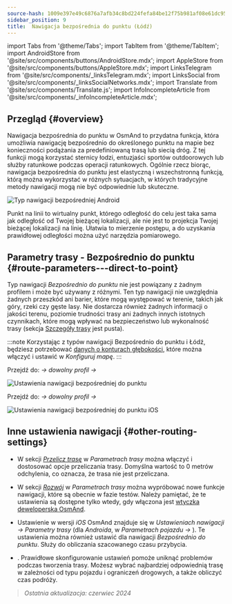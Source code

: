 ```yaml
---
source-hash: 1009e397e49c6876a7afb34c8bd224fefa84be12f75b981af08e61dc95164eaf
sidebar_position: 9
title:  Nawigacja bezpośrednia do punktu (Łódź)
---
```

import Tabs from '@theme/Tabs';
import TabItem from '@theme/TabItem';
import AndroidStore from '@site/src/components/buttons/AndroidStore.mdx';
import AppleStore from '@site/src/components/buttons/AppleStore.mdx';
import LinksTelegram from '@site/src/components/_linksTelegram.mdx';
import LinksSocial from '@site/src/components/_linksSocialNetworks.mdx';
import Translate from '@site/src/components/Translate.js';
import InfoIncompleteArticle from '@site/src/components/_infoIncompleteArticle.mdx';



## Przegląd {#overview}

Nawigacja bezpośrednia do punktu w OsmAnd to przydatna funkcja, która umożliwia nawigację bezpośrednio do określonego punktu na mapie bez konieczności podążania za predefiniowaną trasą lub siecią dróg. Z tej funkcji mogą korzystać sternicy łodzi, entuzjaści sportów outdoorowych lub służby ratunkowe podczas operacji ratunkowych. Ogólnie rzecz biorąc, nawigacja bezpośrednia do punktu jest elastyczną i wszechstronną funkcją, którą można wykorzystać w różnych sytuacjach, w których tradycyjne metody nawigacji mogą nie być odpowiednie lub skuteczne.

![Typ nawigacji bezpośredniej Android](@site/static/img/navigation/boat/direct_navigation_type_android.png)

Punkt na linii to wirtualny punkt, którego odległość do celu jest taka sama jak odległość od Twojej bieżącej lokalizacji, ale nie jest to projekcja Twojej bieżącej lokalizacji na linię. Ułatwia to mierzenie postępu, a do uzyskania prawidłowej odległości można użyć narzędzia pomiarowego.


## Parametry trasy - Bezpośrednio do punktu {#route-parameters---direct-to-point}

Typ nawigacji *Bezpośrednio do punktu* nie jest powiązany z żadnym profilem i może być używany z różnymi.
Ten typ nawigacji nie uwzględnia żadnych przeszkód ani barier, które mogą występować w terenie, takich jak góry, rzeki czy gęste lasy. Nie dostarcza również żadnych informacji o jakości terenu, poziomie trudności trasy ani żadnych innych istotnych czynnikach, które mogą wpływać na bezpieczeństwo lub wykonalność trasy (sekcja [Szczegóły trasy](../setup/route-details.md) jest pusta).

:::note
Korzystając z typów nawigacji Bezpośrednio do punktu i Łódź, będziesz potrzebować [danych o konturach głębokości](../../plugins/nautical-charts.md#nautical-map-style), które można włączyć i ustawić w *Konfiguruj mapę*.
:::

<Tabs groupId="operating-systems" queryString="current-os">

<TabItem value="android" label="Android">

Przejdź do: *<Translate android="true" ids="shared_string_menu,shared_string_settings"/> → dowolny profil → <Translate android="true" ids="routing_settings_2,nav_type_hint"/>*

![Ustawienia nawigacji bezpośredniej do punktu](@site/static/img/navigation/routing/direct_to_point_routing_3_andr.png)

</TabItem>

<TabItem value="ios" label="iOS">

Przejdź do: *<Translate android="true" ids="shared_string_menu,shared_string_settings"/> → dowolny profil → <Translate android="true" ids="routing_settings_2,nav_type_hint"/>*

![Ustawienia nawigacji bezpośredniej do punktu iOS](@site/static/img/navigation/routing/direct_to_point_ios.png)

</TabItem>

</Tabs>


## Inne ustawienia nawigacji {#other-routing-settings}

- W sekcji [*Przelicz trasę*](../../navigation/guidance/navigation-settings.md#recalculate-route) w *Parametrach trasy* można włączyć i dostosować opcje przeliczania trasy. Domyślna wartość to 0 metrów odchylenia, co oznacza, że trasa nie jest przeliczana.

- W sekcji [*Rozwój*](../guidance/navigation-settings.md#development-settings) w *Parametrach trasy* można wypróbować nowe funkcje nawigacji, które są obecnie w fazie testów. Należy pamiętać, że te ustawienia są dostępne tylko wtedy, gdy włączona jest [wtyczka deweloperska OsmAnd](../../plugins/development.md).

- Ustawienie *[<Translate ios="true" ids="road_speeds"/>](../guidance/navigation-settings.md#road-speeds)* w wersji *iOS* OsmAnd znajduje się w *Ustawieniach nawigacji → Parametry trasy* (dla *Androida*, w *Parametrach pojazdu → [<Translate android="true" ids="default_speed_setting_title"/>](../guidance/navigation-settings.md#default-speed--road-speeds)*). Te ustawienia można również ustawić dla nawigacji *Bezpośrednio do punktu*. Służy do obliczania szacowanego czasu przybycia.

- *[<Translate ios="true" ids="vehicle_parameters"/>](../guidance/navigation-settings.md#vehicle-parameters)*. Prawidłowe skonfigurowanie ustawień pomoże uniknąć problemów podczas tworzenia trasy. Możesz wybrać najbardziej odpowiednią trasę w zależności od typu pojazdu i ograniczeń drogowych, a także obliczyć czas podróży.

> *Ostatnia aktualizacja: czerwiec 2024*